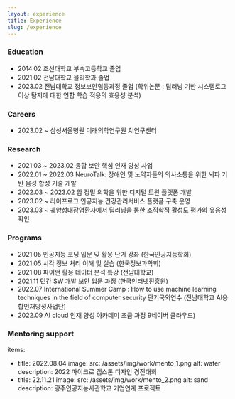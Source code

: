 ```yaml
---
layout: experience
title: Experience
slug: /experience
---
```


### Education

- 2014.02 조선대학교 부속고등학교 졸업
- 2021.02 전남대학교 물리학과 졸업
- 2023.02 전남대학교 정보보안협동과정 졸업 (학위논문 : 딥러닝 기반 시스템로그 이상 탐지에 대한 연합 학습 적용의 효용성 분석)

### Careers

- 2023.02 ~ 삼성서울병원 미래의학연구원 AI연구센터

### Research

- 2021.03 ~ 2023.02 융합 보안 핵심 인재 양성 사업
- 2022.01 ~ 2022.03 NeuroTalk: 장애인 및 노약자들의 의사소통을 위한 뇌파 기반 음성 합성 기술 개발
- 2022.03 ~ 2023.02 암 정밀 의학을 위한 디지털 트윈 플랫폼 개발
- 2023.02 ~ 라이프로그 인공지능 건강관리서비스 플랫폼 구축 운영
- 2023.03 ~ 궤양성대장염환자에서 딥러닝을 통한 조직학적 활성도 평가의 유용성 확인

### Programs

- 2021.05 인공지능 코딩 입문 및 활용 단기 강좌 (한국인공지능학회)
- 2021.05 시각 정보 처리 이해 및 실습 (한국정보과학회)
- 2021.08 파이썬 활용 데이터 분석 특강 (전남대학교)
- 2021.11 민간 SW 개발 보안 입문 과정 (한국인터넷진흥원)
- 2022.07 International Summer Camp : How to use machine learning techniques in the field of computer security 단기국외연수 (전남대학교 AI융합인재양성사업단)
- 2022.09 AI cloud 인재 양성 아카데미 초급 과정 9네이버 클라우드)

### Mentoring support

items:
  - title: 2022.08.04
    image:
      src: /assets/img/work/mento_1.png
      alt: water
    description: 2022 마이크로 캡스톤 디자인 경진대회
  - title: 22.11.21
    image:
      src: /assets/img/work/mento_2.png
      alt: sand
    description: 광주인공지능사관학교 기업연계 프로젝트
